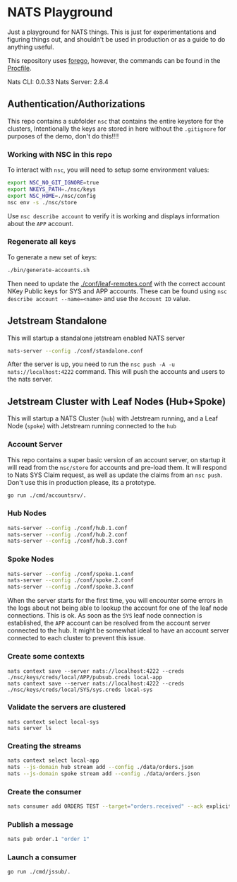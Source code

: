 # NATS Playground

Just a playground for NATS things. This is just for experimentations and figuring things out, and shouldn't be used in production or as a guide to do anything useful.

This repository uses [forego](https://github.com/ddollar/forego), however, the commands can be found in the [Procfile](./Procfile).

Nats CLI: 0.0.33
Nats Server: 2.8.4

## Authentication/Authorizations

This repo contains a subfolder `nsc` that contains the entire keystore for the clusters, Intentionally the keys are stored in here without the `.gitignore` for purposes of the demo, don't do this!!!!

### Working with NSC in this repo

To interact with `nsc`, you will need to setup some environment values:

```bash
export NSC_NO_GIT_IGNORE=true
export NKEYS_PATH=./nsc/keys
export NSC_HOME=./nsc/config
nsc env -s ./nsc/store
```

Use `nsc describe account` to verify it is working and displays information about the `APP` account.

### Regenerate all keys

To generate a new set of keys:

```bash
./bin/generate-accounts.sh
```

Then need to update the [./conf/leaf-remotes.conf](./conf/leaf-remotes.conf) with the correct account NKey Public keys for SYS and APP accounts. These can be found using `nsc describe account --name=<name>` and use the `Account ID` value.


## Jetstream Standalone

This will startup a standalone jetstream enabled NATS server

```bash
nats-server --config ./conf/standalone.conf
```

After the server is up, you need to run the `nsc push -A -u nats://localhost:4222` command. This will push the accounts and users to the nats server.

## Jetstream Cluster with Leaf Nodes (Hub+Spoke)

This will startup a NATS Cluster (`hub`) with Jetstream running, and a Leaf Node (`spoke`) with Jetstream running connected to the `hub`

### Account Server

This repo contains a super basic version of an account server, on startup it will read from the `nsc/store` for accounts and pre-load them. It will respond to Nats SYS Claim request, as well as update the claims from an `nsc push`. Don't use this in production please, its a prototype.

```bash
go run ./cmd/accountsrv/.
```

### Hub Nodes

```bash
nats-server --config ./conf/hub.1.conf
nats-server --config ./conf/hub.2.conf
nats-server --config ./conf/hub.3.conf
```

### Spoke Nodes

```bash
nats-server --config ./conf/spoke.1.conf
nats-server --config ./conf/spoke.2.conf
nats-server --config ./conf/spoke.3.conf
```

When the server starts for the first time, you will encounter some errors in the logs about not being able to lookup the account for one of the leaf node connections. This is ok. As soon as the `SYS` leaf node connection is established, the `APP` account can be resolved from the account server connected to the hub. It might be somewhat ideal to have an account server connected to each cluster to prevent this issue.

### Create some contexts

```
nats context save --server nats://localhost:4222 --creds ./nsc/keys/creds/local/APP/pubsub.creds local-app
nats context save --server nats://localhost:4222 --creds ./nsc/keys/creds/local/SYS/sys.creds local-sys
```

### Validate the servers are clustered

```
nats context select local-sys
nats server ls
```

### Creating the streams

```bash
nats context select local-app
nats --js-domain hub stream add --config ./data/orders.json
nats --js-domain spoke stream add --config ./data/orders.json
```

### Create the consumer

```bash
nats consumer add ORDERS TEST --target="orders.received" --ack explicit --deliver all --max-deliver=-1 --sample 100 --replay=instant --filter="" --max-pending=0 --no-headers-only --backoff=none --deliver-group="" --heartbeat=-1 --no-flow-control
```

### Publish a message

```bash
nats pub order.1 "order 1"
```

### Launch a consumer

```bash
go run ./cmd/jssub/.
```

